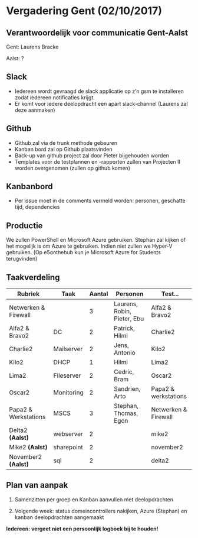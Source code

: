 # Vergadering Gent (02/10/2017)

## Verantwoordelijk voor communicatie Gent-Aalst

Gent: Laurens Bracke

Aalst: ?

## Slack

- Iedereen wordt gevraagd de slack applicatie op z’n gsm te installeren zodat iedereen notificaties krijgt.
- Er komt voor iedere deelopdracht een apart slack-channel (Laurens zal deze aanmaken)

## Github

- Github zal via de trunk methode gebeuren
- Kanban bord zal op Github plaatsvinden
- Back-up van github project zal door Pieter bijgehouden worden
- Templates voor de testplannen en -rapporten zullen van Projecten II worden overgenomen (zullen op github komen)

## Kanbanbord

- Per issue moet in de comments vermeld worden: personen, geschatte tijd, dependencies

## Productie

We zullen PowerShell en Microsoft Azure gebruiken. Stephan zal kijken of het mogelijk is om Azure te gebruiken. Indien niet zullen we Hyper-V gebruiken.
(Op e5onthehub kun je Microsoft Azure for Students terugvinden)

## Taakverdeling

| Rubriek | Taak | Aantal | Personen | Test... |
| --- | --- | --- | --- | --- | 
| Netwerken & Firewall |  | 3 | Laurens, Robin, Pieter, Ebu | Alfa2 & Bravo2 |
| Alfa2 & Bravo2 | DC | 2 | Patrick, Hilmi | Charlie2 |
| Charlie2 | Mailserver | 2 | Jens, Antonio | Kilo2 |
| Kilo2 | DHCP | 1 | Hilmi | Lima2 |
| Lima2 | Fileserver | 2 | Cedric, Bram | Oscar2 |
| Oscar2 | Monitoring | 2 | Sandrien, Arto | Papa2 & werkstations |
| Papa2 & Werkstations | MSCS | 3 | Stephan, Thomas, Egon | Netwerken & Firewall |
| Delta2 **(Aalst)** | webserver | 2 | | mike2 |
| Mike2 **(Aalst)** | sharepoint | 2 | | november2 |
| November2 **(Aalst)** | sql | 2 | | delta2 |

## Plan van aanpak 

1. Samenzitten per groep en Kanban aanvullen met deelopdrachten

2. Volgende week: status domeincontrollers nakijken, Azure (Stephan) en kanban deelopdrachten aangemaakt

**Iedereen: vergeet niet een persoonlijk logboek bij te houden!**
